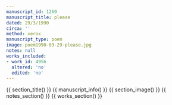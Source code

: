 ```yaml
---
manuscript_id: 1260
manuscript_title: please
dated: 29/3/1990
circa: ''
method: xerox
manuscript_type: poem
image: poem1990-03-29-please.jpg
notes: null
works_included:
- work_id: 4956
  altered: 'no'
  edited: 'no'
---
```


{{ section_title() }}
{{ manuscript_info() }}
{{ section_image() }}
{{ notes_section() }}
{{ works_section() }}

